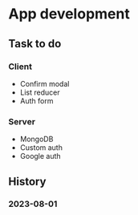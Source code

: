 # App development

## Task to do

### Client
* Confirm modal
* List reducer
* Auth form

### Server
* MongoDB
* Custom auth
* Google auth

## History

### 2023-08-01
